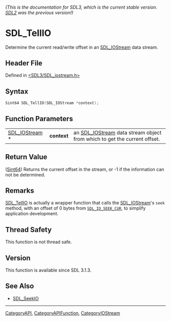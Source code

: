 ###### (This is the documentation for SDL3, which is the current stable version. [SDL2](https://wiki.libsdl.org/SDL2/) was the previous version!)
# SDL_TellIO

Determine the current read/write offset in an [SDL_IOStream](SDL_IOStream) data stream.

## Header File

Defined in [<SDL3/SDL_iostream.h>](https://github.com/libsdl-org/SDL/blob/main/include/SDL3/SDL_iostream.h)

## Syntax

```c
Sint64 SDL_TellIO(SDL_IOStream *context);
```

## Function Parameters

|                                |             |                                                                                          |
| ------------------------------ | ----------- | ---------------------------------------------------------------------------------------- |
| [SDL_IOStream](SDL_IOStream) * | **context** | an [SDL_IOStream](SDL_IOStream) data stream object from which to get the current offset. |

## Return Value

([Sint64](Sint64)) Returns the current offset in the stream, or -1 if the
information can not be determined.

## Remarks

[SDL_TellIO](SDL_TellIO) is actually a wrapper function that calls the
[SDL_IOStream](SDL_IOStream)'s `seek` method, with an offset of 0 bytes
from [`SDL_IO_SEEK_CUR`](SDL_IO_SEEK_CUR), to simplify application
development.

## Thread Safety

This function is not thread safe.

## Version

This function is available since SDL 3.1.3.

## See Also

- [SDL_SeekIO](SDL_SeekIO)

----
[CategoryAPI](CategoryAPI), [CategoryAPIFunction](CategoryAPIFunction), [CategoryIOStream](CategoryIOStream)

